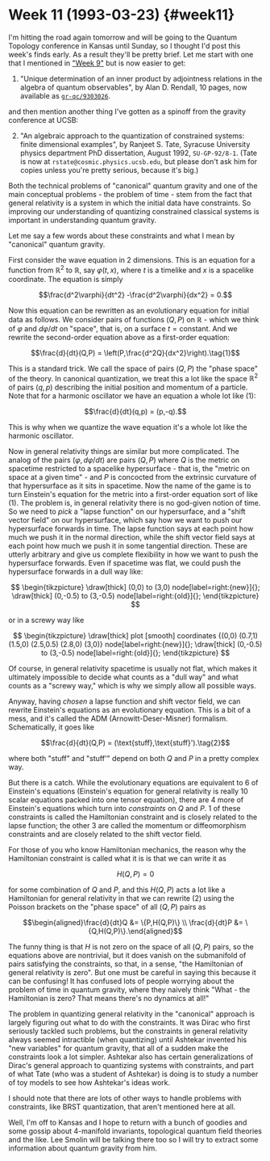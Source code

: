 # Week 11 (1993-03-23) {#week11}

I'm hitting the road again tomorrow and will be going to the Quantum
Topology conference in Kansas until Sunday, so I thought I'd post this
week's finds early. As a result they'll be pretty brief. Let me start
with one that I mentioned in ["Week 9"](#week9) but is now easier to
get:

1) "Unique determination of an inner product by adjointness relations in
the algebra of quantum observables", by Alan D. Rendall, 10 pages, now
available as [`gr-qc/9303026`](http://xxx.lanl.gov/abs/gr-qc/9303026).

and then mention another thing I've gotten as a spinoff from the
gravity conference at UCSB:

2) "An algebraic approach to the quantization of constrained systems:
finite dimensional examples", by Ranjeet S. Tate, Syracuse University
physics department PhD dissertation, August 1992, `SU-GP-92/8-1`. (Tate is
now at `rstate@cosmic.physics.ucsb.edu`, but please don't ask him for
copies unless you're pretty serious, because it's big.)

Both the technical problems of "canonical" quantum gravity and one of
the main conceptual problems - the problem of time - stem from the fact
that general relativity is a system in which the initial data have
constraints. So improving our understanding of quantizing constrained
classical systems is important in understanding quantum gravity.

Let me say a few words about these constraints and what I mean by
"canonical" quantum gravity.

First consider the wave equation in 2 dimensions. This is an equation
for a function from $\mathbb{R}^2$ to $\mathbb{R}$, say $\varphi(t,x)$, where $t$ is a timelike and $x$
is a spacelike coordinate. The equation is simply

$$\frac{d^2\varphi}{dt^2} -\frac{d^2\varphi}{dx^2} = 0.$$

Now this equation can be rewritten as an evolutionary equation for
initial data as follows. We consider pairs of functions $(Q,P)$ on $\mathbb{R}$ - which we think of $\varphi$ and $d\varphi/dt$ on "space", that is, on a surface $t = \text{constant}$.
And we rewrite the second-order equation above as a
first-order equation:

$$\frac{d}{dt}(Q,P) = \left(P,\frac{d^2Q}{dx^2}\right).\tag{1}$$

This is a standard trick. We call the space of pairs $(Q,P)$ the "phase
space" of the theory. In canonical quantization, we treat this a lot
like the space $\mathbb{R}^2$ of pairs $(q,p)$ describing the initial position and
momentum of a particle. Note that for a harmonic oscillator we have an
equation a whole lot like (1):

$$\frac{d}{dt}(q,p) = (p,-q).$$

This is why when we quantize the wave equation it's a whole lot like
the harmonic oscillator.

Now in general relativity things are similar but more complicated. The
analog of the pairs $(\varphi, d\varphi/dt)$ are pairs $(Q,P)$ where $Q$ is the metric on
spacetime restricted to a spacelike hypersurface - that is, the "metric
on space at a given time" - and $P$ is concocted from the extrinsic
curvature of that hypersurface as it sits in spacetime. Now the name of
the game is to turn Einstein's equation for the metric into a
first-order equation sort of like (1). The problem is, in general
relativity there is no god-given notion of time. So we need to *pick* a
"lapse function" on our hypersurface, and a "shift vector field" on
our hypersurface, which say how we want to push our hypersurface
forwards in time. The lapse function says at each point how much we push
it in the normal direction, while the shift vector field says at each
point how much we push it in some tangential direction. These are
utterly arbitrary and give us complete flexibility in how we want to
push the hypersurface forwards. Even if spacetime was flat, we could
push the hypersurface forwards in a dull way like:

$$
  \begin{tikzpicture}
    \draw[thick] (0,0) to (3,0) node[label=right:{new}]{};
    \draw[thick] (0,-0.5) to (3,-0.5) node[label=right:{old}]{};
  \end{tikzpicture}
$$

or in a screwy way like

$$
  \begin{tikzpicture}
    \draw[thick] plot [smooth] coordinates {(0,0) (0.7,1) (1.5,0) (2.5,0.5) (2.8,0) (3,0)} node[label=right:{new}]{};
    \draw[thick] (0,-0.5) to (3,-0.5) node[label=right:{old}]{};
  \end{tikzpicture}
$$

Of course, in general relativity spacetime is usually not flat, which
makes it ultimately impossible to decide what counts as a "dull way"
and what counts as a "screwy way," which is why we simply allow all
possible ways.

Anyway, having *chosen* a lapse function and shift vector field, we can
rewrite Einstein's equations as an evolutionary equation. This is a bit
of a mess, and it's called the ADM (Arnowitt-Deser-Misner) formalism.
Schematically, it goes like

$$\frac{d}{dt}(Q,P) = (\text{stuff},\text{stuff}').\tag{2}$$

where both "stuff" and "stuff'" depend on both $Q$ and $P$ in a pretty
complex way.

But there is a catch. While the evolutionary equations are equivalent to
6 of Einstein's equations (Einstein's equation for general relativity
is really 10 scalar equations packed into one tensor equation), there
are 4 more of Einstein's equations which turn into *constraints* on $Q$
and $P$. 1 of these constraints is called the Hamiltonian constraint and
is closely related to the lapse function; the other 3 are called the
momentum or diffeomorphism constraints and are closely related to the
shift vector field.

For those of you who know Hamiltonian mechanics, the reason why the
Hamiltonian constraint is called what it is is that we can write it as

$$H(Q,P) = 0$$

for some combination of $Q$ and $P$, and this $H(Q,P)$ acts a lot like a
Hamiltonian for general relativity in that we can rewrite (2) using the
Poisson brackets on the "phase space" of all $(Q,P)$ pairs as

$$\begin{aligned}\frac{d}{dt}Q &= \{P,H(Q,P)\} \\ \frac{d}{dt}P &= \{Q,H(Q,P)\}.\end{aligned}$$

The funny thing is that $H$ is not zero on the space of all $(Q,P)$ pairs,
so the equations above are nontrivial, but it does vanish on the
submanifold of pairs satisfying the constraints, so that, in a sense,
"the Hamiltonian of general relativity is zero". But one must be
careful in saying this because it can be confusing! It has confused lots
of people worrying about the problem of time in quantum gravity, where
they naively think "What - the Hamiltonian is zero? That means there's
no dynamics at all!"

The problem in quantizing general relativity in the "canonical"
approach is largely figuring out what to do with the constraints. It was
Dirac who first seriously tackled such problems, but the constraints in
general relativity always seemed intractible (when quantizing) until
Ashtekar invented his "new variables" for quantum gravity, that all of
a sudden make the constraints look a lot simpler. Ashtekar also has
certain generalizations of Dirac's general approach to quantizing
systems with constraints, and part of what Tate (who was a student of
Ashtekar) is doing is to study a number of toy models to see how
Ashtekar's ideas work.

I should note that there are lots of other ways to handle problems with
constraints, like BRST quantization, that aren't mentioned here at all.

Well, I'm off to Kansas and I hope to return with a bunch of goodies
and some gossip about 4-manifold invariants, topological quantum field
theories and the like. Lee Smolin will be talking there too so I will
try to extract some information about quantum gravity from him.
